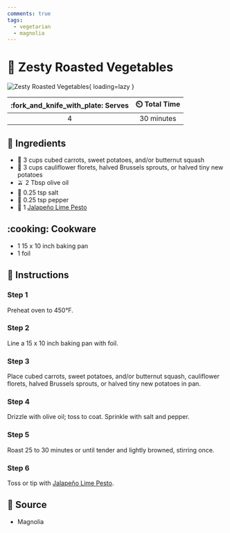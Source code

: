 ```yaml
---
comments: true
tags:
  - vegetarian
  - magnolia
---
```

# :leafy_green: Zesty Roasted Vegetables

![Zesty Roasted Vegetables](../assets/images/zesty-roasted-vegetables.jpg){ loading=lazy }

| :fork_and_knife_with_plate: Serves | :timer_clock: Total Time |
|:----------------------------------:|:-----------------------: |
| 4 | 30 minutes |

## :salt: Ingredients

- :carrot: 3 cups cubed carrots, sweet potatoes, and/or butternut squash
- :broccoli: 3 cups cauliflower florets, halved Brussels sprouts, or halved tiny new potatoes
- :olive: 2 Tbsp olive oil
- :salt: 0.25 tsp salt
- :salt: 0.25 tsp pepper
- :leafy_green: 1 [Jalapeño Lime Pesto][1]

## :cooking: Cookware

- 1 15 x 10 inch baking pan
- 1 foil

## :pencil: Instructions

### Step 1

Preheat oven to 450°F.

### Step 2

Line a 15 x 10 inch baking pan with foil.

### Step 3

Place cubed carrots, sweet potatoes, and/or butternut squash, cauliflower florets, halved Brussels sprouts, or halved
tiny new potatoes in pan.

### Step 4

Drizzle with olive oil; toss to coat. Sprinkle with salt and pepper.

### Step 5

Roast 25 to 30 minutes or until tender and lightly browned, stirring once.

### Step 6

Toss or tip with [Jalapeño Lime Pesto][1].

## :link: Source

- Magnolia

[1]: <../sauces-and-dressings/pesto/jalapeño-lime-pesto.md>
